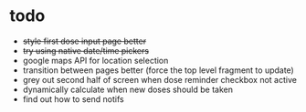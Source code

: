# todo

- ~~style first dose input page better~~
- ~~try using native date/time pickers~~
- google maps API for location selection
- transition between pages better (force the top level fragment to update)
- grey out second half of screen when dose reminder checkbox not active
- dynamically calculate when new doses should be taken
- find out how to send notifs